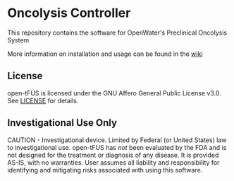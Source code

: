 # Oncolysis Controller
This repository contains the software for OpenWater's Preclinical Oncolysis System

More information on installation and usage can be found in the [wiki](https://github.com/OpenwaterInternet/opw_oncolysis_sw/wiki)

## License
open-tFUS is licensed under the GNU Affero General Public License v3.0. See [LICENSE](https://github.com/OpenwaterInternet/opw_oncolysis_sw/blob/main/LICENSE) for details.

## Investigational Use Only
CAUTION - Investigational device. Limited by Federal (or United States) law to investigational use. open-tFUS has *not* been evaluated by the FDA and is not designed for the treatment or diagnosis of any disease. It is provided AS-IS, with no warranties. User assumes all liability and responsibility for identifying and mitigating risks associated with using this software.